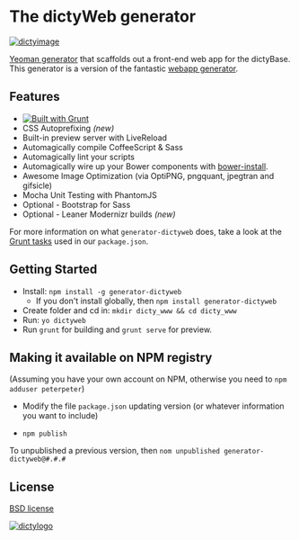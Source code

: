 # The dictyWeb generator 
[![dictyimage](https://github.com/dictyBase/generator-dictyweb/blob/master/img/dictyCulm_small.jpg?raw=true)](http://dictybase.org/)


[Yeoman generator](http://yeoman.io) that scaffolds out a front-end web app for the dictyBase. This generator is a version of the fantastic [webapp generator](https://github.com/yeoman/generator-webapp).



## Features

* [![Built with Grunt](https://cdn.gruntjs.com/builtwith.png?1)](http://gruntjs.com/)
* CSS Autoprefixing *(new)*
* Built-in preview server with LiveReload
* Automagically compile CoffeeScript & Sass
* Automagically lint your scripts
* Automagically wire up your Bower components with [bower-install](#third-party-dependencies).
* Awesome Image Optimization (via OptiPNG, pngquant, jpegtran and gifsicle)
* Mocha Unit Testing with PhantomJS
* Optional - Bootstrap for Sass
* Optional - Leaner Modernizr builds *(new)*

For more information on what `generator-dictyweb` does, take a look at the [Grunt tasks](https://github.com/yeoman/generator-webapp/blob/master/app/templates/_package.json) used in our `package.json`.


## Getting Started

- Install: `npm install -g generator-dictyweb`
	- If you don't install globally, then `npm install generator-dictyweb`
- Create folder and cd in: ``mkdir dicty_www && cd dicty_www``
- Run: `yo dictyweb`
- Run `grunt` for building and `grunt serve` for preview.


## Making it available on NPM registry

(Assuming you have your own account on NPM, otherwise you need to `npm adduser peterpeter`)

- Modify the file ``package.json`` updating version (or whatever information you want to include)

- `npm publish`

To unpublished a previous version, then `nom unpublished generator-dictyweb@#.#.#`



<!--#### Third-Party Dependencies

*(HTML/CSS/JS/Images/etc)*

Third-party dependencies are managed with [bower-install](https://github.com/stephenplusplus/grunt-bower-install). Add new dependencies using **Bower** and then run the **Grunt** task to load them:

```bash
  bower install --save jquery
  grunt bowerInstall
```

This works if the package author has followed the [Bower spec](https://github.com/bower/bower.json-spec). If the files are not automatically added to your index.html, check with the package's repo for support and/or file an issue with them to have it updated.

To manually add dependencies, `bower install depName --save` to get the files, then add a `script` or `style` tag to your `index.html` or an other appropriate place.

The components are installed in the root of the project at `/bower_components`. To reference them from the `grunt serve` web app `index.html` file, use `src="bower_components"` or `src="/bower_components"`. Treat the references as if they were a sibling to `index.html`.

*Testing Note*: a project checked into source control and later checked out, needs to have `bower install` run from the `test` folder as well as from project root.


#### Grunt Serve Note

Note: `grunt server` was previously used for previewing in earlier versions of the project and is being deprecated in favor of `grunt serve`.


## Options

* `--skip-install`

  Skips the automatic execution of `bower` and `npm` after scaffolding has finished.

* `--test-framework=<framework>`

  Defaults to `mocha`. Can be switched for another supported testing framework like `jasmine`.

* `--coffee`

  Add support for [CoffeeScript](http://coffeescript.org/).
-->

<!--## Contribute

See the [contributing docs](https://github.com/yeoman/yeoman/blob/master/contributing.md)

Note: We are regularly asked whether we can add or take away features. If a change is good enough to have a positive impact on all users, we are happy to consider it.

If not, `generator-webapp` is fork-friendly and you can always maintain a custom version which you `npm install && npm link` to continue using via `yo webapp` or a name of your choosing.-->


## License

[BSD license](http://opensource.org/licenses/bsd-license.php)

[![dictylogo](https://github.com/dictyBase/generator-dictyweb/blob/master/img/dictylogo.gif?raw=true)](http://dictybase.org/)
